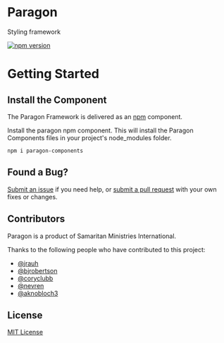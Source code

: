 # Paragon
Styling framework

[![npm version](https://badge.fury.io/js/paragon-framework.svg)](https://badge.fury.io/js/paragon-components)

# Getting Started

## Install the Component

The Paragon Framework is delivered as an [npm](https://www.npmjs.com/) component.

Install the paragon npm component. This will install the Paragon Components files in your project's node_modules folder.
  ```grunt
  npm i paragon-components
  ```

## Found a Bug?

  [Submit an issue](https://github.com/samaritanministries/paragon/issues) if you need help, or [submit a pull request](https://github.com/samaritanministries/paragon/pulls) with your own fixes or changes.

## Contributors

  Paragon is a product of Samaritan Ministries International.

  Thanks to the following people who have contributed to this project:

  - [@jrauh](https://github.com/jrauh)
  - [@bjrobertson](https://github.com/bjrobertson)
  - [@coryclubb](https://github.com/coryclubb)
  - [@nevren](https://github.com/Nevren)
  - [@aknobloch3](https://github.com/aknobloch3)

## License

  [MIT License](LICENSE.md)
